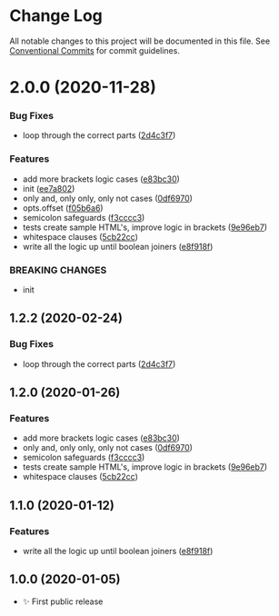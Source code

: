 # Change Log

All notable changes to this project will be documented in this file.
See [Conventional Commits](https://conventionalcommits.org) for commit guidelines.

# 2.0.0 (2020-11-28)


### Bug Fixes

* loop through the correct parts ([2d4c3f7](https://git.sr.ht/~royston/codsen/commits/2d4c3f750032e694b7cff56839eab522989023d5))


### Features

* add more brackets logic cases ([e83bc30](https://git.sr.ht/~royston/codsen/commits/e83bc301da7c9a9cf406a13f7bd4993d9b268a4b))
* init ([ee7a802](https://git.sr.ht/~royston/codsen/commits/ee7a802041c89cdc30dfb058a3858672df8ba7a4))
* only and, only only, only not cases ([0df6970](https://git.sr.ht/~royston/codsen/commits/0df697077ff938c59a5aac17faa05cd4f6bb93fe))
* opts.offset ([f05b6a6](https://git.sr.ht/~royston/codsen/commits/f05b6a6579a20e8607f1a22936d0632917201e59))
* semicolon safeguards ([f3cccc3](https://git.sr.ht/~royston/codsen/commits/f3cccc3f23dce2aad8a8cb57d4836301e71efe69))
* tests create sample HTML's, improve logic in brackets ([9e96eb7](https://git.sr.ht/~royston/codsen/commits/9e96eb7286df5a67012be3916c48c3043017938c))
* whitespace clauses ([5cb22cc](https://git.sr.ht/~royston/codsen/commits/5cb22cc4c91d478568fd3b7919f6e2f5ea8eedfc))
* write all the logic up until boolean joiners ([e8f918f](https://git.sr.ht/~royston/codsen/commits/e8f918fa86eab81cb12277b2d86c5e9d5d7b6646))


### BREAKING CHANGES

* init





## 1.2.2 (2020-02-24)

### Bug Fixes

- loop through the correct parts ([2d4c3f7](https://gitlab.com/codsen/codsen/commit/2d4c3f750032e694b7cff56839eab522989023d5))

## 1.2.0 (2020-01-26)

### Features

- add more brackets logic cases ([e83bc30](https://gitlab.com/codsen/codsen/commit/e83bc301da7c9a9cf406a13f7bd4993d9b268a4b))
- only and, only only, only not cases ([0df6970](https://gitlab.com/codsen/codsen/commit/0df697077ff938c59a5aac17faa05cd4f6bb93fe))
- semicolon safeguards ([f3cccc3](https://gitlab.com/codsen/codsen/commit/f3cccc3f23dce2aad8a8cb57d4836301e71efe69))
- tests create sample HTML's, improve logic in brackets ([9e96eb7](https://gitlab.com/codsen/codsen/commit/9e96eb7286df5a67012be3916c48c3043017938c))
- whitespace clauses ([5cb22cc](https://gitlab.com/codsen/codsen/commit/5cb22cc4c91d478568fd3b7919f6e2f5ea8eedfc))

## 1.1.0 (2020-01-12)

### Features

- write all the logic up until boolean joiners ([e8f918f](https://gitlab.com/codsen/codsen/commit/e8f918fa86eab81cb12277b2d86c5e9d5d7b6646))

## 1.0.0 (2020-01-05)

- ✨ First public release
